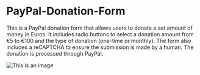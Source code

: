 # PayPal-Donation-Form
This is a PayPal donation form that allows users to donate a set amount of money in Euros. It includes radio buttons to select a donation amount from €5 to €100 and the type of donation (one-time or monthly). The form also includes a reCAPTCHA to ensure the submission is made by a human. The donation is processed through PayPal.

![This is an image](https://i.postimg.cc/13ksSLJZ/02ae3d0336b9abfd2d363c591b846399.png)
